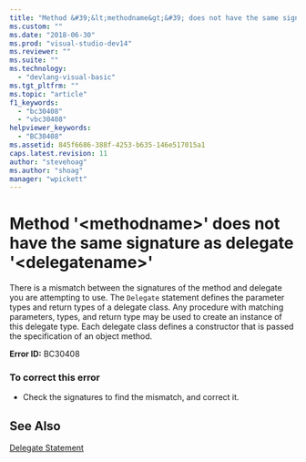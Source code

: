 ```yaml
---
title: "Method &#39;&lt;methodname&gt;&#39; does not have the same signature as delegate &#39;&lt;delegatename&gt;&#39; | Microsoft Docs"
ms.custom: ""
ms.date: "2018-06-30"
ms.prod: "visual-studio-dev14"
ms.reviewer: ""
ms.suite: ""
ms.technology: 
  - "devlang-visual-basic"
ms.tgt_pltfrm: ""
ms.topic: "article"
f1_keywords: 
  - "bc30408"
  - "vbc30408"
helpviewer_keywords: 
  - "BC30408"
ms.assetid: 845f6686-388f-4253-b635-146e517015a1
caps.latest.revision: 11
author: "stevehoag"
ms.author: "shoag"
manager: "wpickett"
---
```

# Method &#39;&lt;methodname&gt;&#39; does not have the same signature as delegate &#39;&lt;delegatename&gt;&#39;
There is a mismatch between the signatures of the method and delegate you are attempting to use. The `Delegate` statement defines the parameter types and return types of a delegate class. Any procedure with matching parameters, types, and return type may be used to create an instance of this delegate type. Each delegate class defines a constructor that is passed the specification of an object method.  
  
 **Error ID:** BC30408  
  
### To correct this error  
  
-   Check the signatures to find the mismatch, and correct it.  
  
## See Also  
 [Delegate Statement](http://msdn.microsoft.com/library/f799c518-0817-40cc-ad0b-4da846fdba57)
